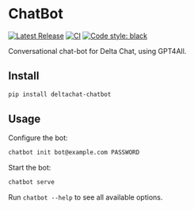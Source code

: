 # ChatBot

[![Latest Release](https://img.shields.io/pypi/v/deltachat-chatbot.svg)](https://pypi.org/project/deltachat-chatbot)
[![CI](https://github.com/deltachat-bot/chatbot/actions/workflows/python-ci.yml/badge.svg)](https://github.com/deltachat-bot/chatbot/actions/workflows/python-ci.yml)
[![Code style: black](https://img.shields.io/badge/code%20style-black-000000.svg)](https://github.com/psf/black)

Conversational chat-bot for Delta Chat, using GPT4All.

## Install

```sh
pip install deltachat-chatbot
```

## Usage

Configure the bot:

```sh
chatbot init bot@example.com PASSWORD
```

Start the bot:

```sh
chatbot serve
```

Run `chatbot --help` to see all available options.
